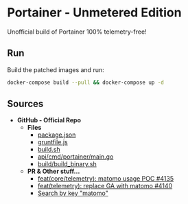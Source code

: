 # Portainer - Unmetered Edition

Unofficial build of Portainer 100% telemetry-free!

## Run

Build the patched images and run:

```sh
docker-compose build --pull && docker-compose up -d
```

## Sources

+ **GitHub - Official Repo**
  + **Files**
    + [package.json](https://github.com/portainer/portainer/blob/develop/package.json)
    + [gruntfile.js](https://github.com/portainer/portainer/blob/develop/gruntfile.js)
    + [build.sh](https://github.com/portainer/portainer/blob/develop/build.sh)
    + [api/cmd/portainer/main.go](https://github.com/portainer/portainer/blob/develop/api/cmd/portainer/main.go)
    + [build/build_binary.sh](https://github.com/portainer/portainer/blob/develop/build/build_binary.sh)
  + **PR & Other stuff...**
    + [feat(core/telemetry): matomo usage POC #4135](https://github.com/portainer/portainer/pull/4135/files)
    + [feat(telemetry): replace GA with matomo #4140](https://github.com/portainer/portainer/pull/4140/files)
    + [Search by key "matomo"](https://github.com/portainer/portainer/search?q=matomo&unscoped_q=matomo)
